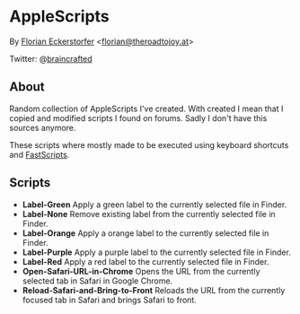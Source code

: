 # AppleScripts

By [Florian Eckerstorfer](http://theroadtojoy.at) <<florian@theroadtojoy.at>>

Twitter: @[braincrafted](http://twitter.com/braincrafted)

## About

Random collection of AppleScripts I've created. With created I mean that I copied and modified scripts I found on forums. Sadly I don't have this sources anymore.

These scripts where mostly made to be executed using keyboard shortcuts and [FastScripts](http://www.red-sweater.com/fastscripts/).

## Scripts

- **Label-Green** Apply a green label to the currently selected file in Finder.
- **Label-None** Remove existing label from the currently selected file in Finder.
- **Label-Orange** Apply a orange label to the currently selected file in Finder.
- **Label-Purple** Apply a purple label to the currently selected file in Finder.
- **Label-Red** Apply a red label to the currently selected file in Finder.
- **Open-Safari-URL-in-Chrome** Opens the URL from the currently selected tab in Safari in Google Chrome.
- **Reload-Safari-and-Bring-to-Front** Reloads the URL from the currently focused tab in Safari and brings Safari to front.